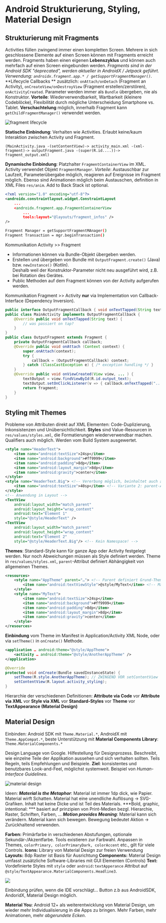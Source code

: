 # Android Strukturierung, Styling, Material Design

## Strukturierung mit Fragments

Activities füllen zwingend immer einen kompletten Screen. Mehrere in sich geschlossene Elemente auf einen Screen können mit Fragments erreicht werden. Fragments haben einen eigenen **Lebenszyklus** und können auch mehrfach auf einen Screen eingebunden werden. _Fragments sind in der Android SDK "deprecated", werden aktueller in AndroidX / Jetpack geführt. Verwendung: `androidx.fragment.app.* / getSupportFragmentManager()`_. 
**Lifecycle Callbacks ** zusätzlich: `onAttach/onDetach` (Fragment an Activity), `onCreateView/onDestroyView` (Fragment erstellen/zerstören), `onActivityCreated`. Parameter werden immer als `Bundle` übergeben, nie als Konstruktor.
**Vorteile**: Wiederverwendbarkeit, Wartbarkeit (kleinere Codeblöcke), Flexibilität durch mögliche Unterscheidung Smartphone vs. Tablet. **Verschachtelung** möglich, innerhalb Fragment kann `getChildFragmentManager()` verwendet werden.

![fragment lifecycle](../res/fragment_lifecycle.png)

**Statische Einbindung**: Verhalten wie Activities. Erlaubt keine/kaum Interaktion zwischen Activity und Fragment.

```
(MainActivity.java -(setContentView)-> activity_main.xml -(xml-fragment)-> outputFragment.java -(super(R.id....))-> fragment_output.xml)
```

**Dynamische Einbindung**: Platzhalter `FragmentContainerView` im XML. Activity verwendet Objekt `FragmentManager`. *Vorteile*: Austauschbar zur Laufzeit, Parameterübergabe möglich, reagieren auf Ereignisse im Fragment möglich. Ebenso sind Animationen möglich beim Austauschen, definition in XML Files `res/anim`. Add to Back Stack ist optional.

```xml
<?xml version="1.0" encoding="utf-8"?>
<androidx.constraintlayout.widget.ConstraintLayout 
    ...
    <androidx.fragment.app.FragmentContainerView
        ...
        tools:layout="@layouts/fragment_infos" />
/>
```

```bash
Fragment Manager = getSupportFragmentMAnager()  
Fragment Transaction = mgr.beginTransaction()
```

Kommunikation Activity >> Fragment 

- Informationen können via Bundle-Objekt übergeben werden.
- Erstellen und übergeben von Bundle mit `OutputFragment.create()` (Java) bzw. `newInstance()` (Kotlin).  
  Deshalb weil der Konstruktor-Parameter nicht neu ausgeführt wird, z.B. bei Rotation des Gerätes.
- Public Methoden auf dem Fragment können von der Activity aufgerufen werden.

Kommunikation Fragment >> Activity __nur__ via Implementation von Callback-Interface (Dependency Inversion).

```java
public interface OutputFragmentCallback { void onTextTapped(String text); }
public class MainActivity implements OutputFragmentCallback {
    @Override public void onTextTapped(String text) {
        // was passiert on tap?
    }
}
public class OutputFragment extends Fragment {
    private OutputFragmentCallback callback;
    @Override public void onAttach (Context context) {
        super.onAttach(context);
        try {
            callback = (OutputFragmentCallback) context;
        } catch (ClassCastException e) { /* exception handling */ }
    }
    @Override public void onViewCreated(View view, ... ) {
        textOutput = view.findViewById(R.id.output_text);
        textOutput.setOnClickListener(v => { callback.onTextTapped("..."); });
        return fragment;
    }
}
```

## Styling mit Themes

Probleme von Attributen direkt auf XML Elementen: Code-Duplizierung, Inkonsistenzen und Unübersichtlichkeit. **Styles** sind Value-Resourcen in `res/values/styles.xml`, die Formatierungen wiederverwendbar machen. Qualifiers auch möglich. Werden vom Build System ausgewertet. 

```xml
<style name="HeaderText">
    <item name="android:textSize">24sp</item>
    <item name="android:background">#ff9999</item>
    <item name="android:padding">8dp</item>
    <item name="android:layout_margin">8dp</item>
    <item name="android:gravity">center</item>
</style>
<style name="HeaderText.Big"> <!-- Vererbung möglich, beinhaltet auch alle Werte von HeaderText -->
    <item name="android:textSize">40sp</item> <!-- Variante 2: parent-Attribut setzen -->
</style>
<!-- Anwendung in Layout -->
<TextView
    android:layout_width="match_parent"
    android:layout_height="wrap_content"
    android:text="Element 1"
    style="@style/HeaderText" />
<TextView
    android:layout_width="match_parent"
    android:layout_height="wrap_content"
    android:text="Element 2"
    style="@style/HeaderText.Big"/> <!-- Kein Namespace! -->
```

**Themes**: Standard-Style kann für ganze App oder Activity festgelegt werden. Nur noch Abweichungen müssen als Style definiert werden. Theme in `res/values/styles.xml`, `parent`-Attribut definiert Abhängigkeit von allgemeinen Themes. 

```xml
<resources>
    <style name="AppTheme" parent="…"> <!-- Parent definiert Grund-Theme -->
        <item name="android:textViewStyle">@style/MyText</item> <!-- Macht MyText Standard f. TextView --> 
    </style>
    <style name="MyText">
        <item name="android:textSize">24sp</item>
        <item name="android:background">#ff9999</item>
        <item name="android:padding">8dp</item>
        <item name="android:layout_margin">8dp</item>
        <item name="android:gravity">center</item>
    </style>
</resources>
```

**Einbindung** vom Theme im Manifest in Application/Activity XML Node, oder via `setTheme()` in `onCreate()` Methode.

```xml
<application … android:theme="@style/AppTheme">
	<activity … android:theme="@style/AnotherAppTheme" />
</application>
```

```java
@Override
protected void onCreate(Bundle savedInstanceState) {
    setTheme(R.style.AnotherAppTheme); // ZWINGEND VOR setContentView
    setContentView(R.layout.activity_styling);
}
```

Hierarchie der verschiedenen Definitionen: **Attribute via Code** vor **Attribute via XML** vor **Style via XML** vor **Standard-Styles** vor **Theme** vor **TextAppearance (Material Design)**

## Material Design

Einbinden: Android SDK mit `Theme.Material.*`, AndroidX mit `Theme.AppCompat.*`, beste Unterstützung mit **Material Components Library**: `Theme.MaterialComponents.*`

Design Language von Google. Hilfestellung für Designprozess. Beschreibt, wie einzelne Teile der Applikation aussehen und sich verhalten sollten. Teils Regeln, teils Empfehlungen und Beispiele. **Ziel**: konsistentes und benutzbares Look-and-Feel, möglichst systemweit. Beispiel von *Human-Interface Guidelines*.

![material design](../res/materialdesign-mindmap.png)

Ideen: ***Material is the Metaphor***: Material ist immer 1dp dick, wie Papier. Material wirft Schatten. Material hat eine unendliche Auflösung -> SVG-Grafiken. Inhalt hat keine Dicke und ist Teil des Materials. ***Bold, graphic, intentional: *** basiert auf prinzipien von Print-Medien bezgl. Hierarchie, Raster, Schriften, Farben, ...  ***Motion provides Meaning***: Material kann sich verändern. Material kann sich bewegen. Bewegung bedeutet Aktion -> Zurückhaltend verwenden.

**Farben:** Primärfarbe in verschiedenen Abstufungen, optionale Sekundär-/Akzentfarbe. Tools existieren zur Farbwahl. Anpassen in Themes, `colorPrimary, colorPrimaryDark, colorAccent` etc., gilt für viele Controls. **Icons:** Library von Material Design zur freien Verwendung **Layouts:** 8dp Raster ist Basis für Ausrichtung **Components:** Material Design umfasst zusätzliche Software-Libraries mit GUI Elementen (Controls) **Text:** Vordefinierte Styles mit `style` oder `android:textApperance` Attribut auf `@style/TextAppearance.MaterialComponents.Headline3`.

![](../res/android-material.png)

Einbindung prüfen, wenn die IDE vorschlägt... Button z.b aus AndroidSDK, AndoridX, Material Design möglich.

**Material You**: Android 12+ als weiterentwicklung von Material Design, um wieder mehr Individualisierung in die Apps zu bringen. Mehr Farben, mehr Animationen, mehr *abgerundete Ecken*.
